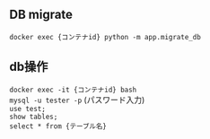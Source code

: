 ## DB migrate
`docker exec {コンテナid} python -m app.migrate_db`

## db操作
`docker exec -it {コンテナid} bash`  
`mysql -u tester -p`  (パスワード入力)  
`use test;`  
`show tables;`  
`select * from {テーブル名}`
